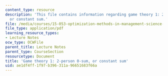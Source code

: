 ```yaml
---
content_type: resource
description: 'This file contains information regarding game theory 1: 2-person 0-sum,
  or constant sum.'
file: /media/courses/15-053-optimization-methods-in-management-science-spring-2013/ae1df4ff1f97b396311a96651683f66a_MIT15_053S13_lec7.pdf
file_type: application/pdf
learning_resource_types:
- Lecture Notes
ocw_type: OCWFile
parent_title: Lecture Notes
parent_type: CourseSection
resourcetype: Document
title: 'Game theory 1: 2-person 0-sum, or constant sum'
uid: ae1df4ff-1f97-b396-311a-96651683f66a
---
```

